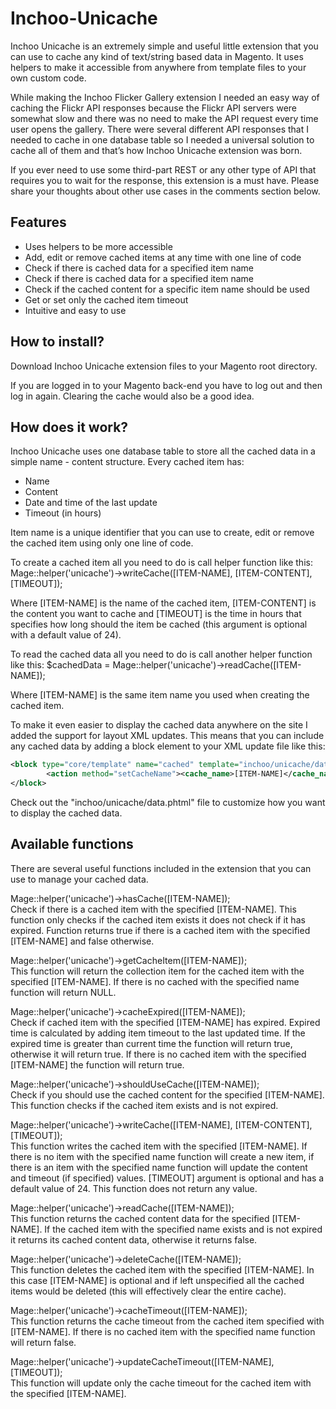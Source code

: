 Inchoo-Unicache
=====================

Inchoo Unicache is an extremely simple and useful little extension that you can use to cache any kind of text/string based data in Magento. It uses helpers to make it accessible from anywhere from template files to your own custom code.

While making the Inchoo Flicker Gallery extension I needed an easy way of caching the Flickr API responses because the Flickr API servers were somewhat slow and there was no need to make the API request every time user opens the gallery. There were several different API responses that I needed to cache in one database table so I needed a universal solution to cache all of them and that’s how Inchoo Unicache extension was born. 

If you ever need to use some third-part REST or any other type of API that requires you to wait for the response, this extension is a must have. Please share your thoughts about other use cases in the comments section below.

Features
---------------
  * Uses helpers to be more accessible
  * Add, edit or remove cached items at any time with one line of code
  * Check if there is cached data for a specified item name
  * Check if there is cached data for a specified item name
  * Check if the cached content for a specific item name should be used
  * Get or set only the cached item timeout
  * Intuitive and easy to use


How to install?
---------------
Download Inchoo Unicache extension files to your Magento root directory.

If you are logged in to your Magento back-end you have to log out and then log in again. Clearing the cache would also be a good idea.


How does it work?
-----------------
Inchoo Unicache uses one database table to store all the cached data in a simple name - content structure. Every cached item has:
  * Name
  * Content
  * Date and time of the last update
  * Timeout (in hours)

Item name is a unique identifier that you can use to create, edit or remove the cached item using only one line of code.

To create a cached item all you need to do is call helper function like this:
Mage::helper('unicache')->writeCache([ITEM-NAME], [ITEM-CONTENT], [TIMEOUT]);

Where [ITEM-NAME] is the name of the cached item, [ITEM-CONTENT] is the content you want to cache and [TIMEOUT] is the time in hours that specifies how long should the item be cached (this argument is optional with a default value of 24).

To read the cached data all you need to do is call another helper function like this:
$cachedData = Mage::helper('unicache')->readCache([ITEM-NAME]);

Where [ITEM-NAME] is the same item name you used when creating the cached item.

To make it even easier to display the cached data anywhere on the site I added the support for layout XML updates. This means that you can include any cached data by adding a block element to your XML update file like this:
````` XML
<block type="core/template" name="cached" template="inchoo/unicache/data.phtml">
        <action method="setCacheName"><cache_name>[ITEM-NAME]</cache_name></action>
</block>
`````

Check out the "inchoo/unicache/data.phtml" file to customize how you want to display the cached data.

Available functions
-------------------
There are several useful functions included in the extension that you can use to manage your cached data.

Mage::helper('unicache')->hasCache([ITEM-NAME]);<br/>
Check if there is a cached item with the specified [ITEM-NAME]. This function only checks if the cached item exists it does not check if it has expired. Function returns true if there is a cached item with the specified [ITEM-NAME] and false otherwise.

Mage::helper('unicache')->getCacheItem([ITEM-NAME]);<br/>
This function will return the collection item for the cached item with the specified [ITEM-NAME]. If there is no cached with the specified name function will return NULL.

Mage::helper('unicache')->cacheExpired([ITEM-NAME]);<br/>
Check if cached item with the specified [ITEM-NAME] has expired. Expired time is calculated by adding item timeout to the last updated time. If the expired time is greater than current time the function will return true, otherwise it will return true. If there is no cached item with the specified [ITEM-NAME] the function will return true.

Mage::helper('unicache')->shouldUseCache([ITEM-NAME]);<br/>
Check if you should use the cached content for the specified [ITEM-NAME]. This function checks if the cached item exists and is not expired.

Mage::helper('unicache')->writeCache([ITEM-NAME], [ITEM-CONTENT], [TIMEOUT]);<br/>
This function writes the cached item with the specified [ITEM-NAME]. If there is no item with the specified name function will create a new item, if there is an item with the specified name function will update the content and timeout (if specified) values. [TIMEOUT] argument is optional and has a default value of 24. This function does not return any value.

Mage::helper('unicache')->readCache([ITEM-NAME]);<br/>
This function returns the cached content data for the specified [ITEM-NAME]. If the cached item with the specified name exists and is not expired it returns its cached content data, otherwise it returns false.

Mage::helper('unicache')->deleteCache([ITEM-NAME]);<br/>
This function deletes the cached item with the specified [ITEM-NAME]. In this case [ITEM-NAME] is optional and if left unspecified all the cached items would be deleted (this will effectively clear the entire cache).

Mage::helper('unicache')->cacheTimeout([ITEM-NAME]);<br/>
This function returns the cache timeout from the cached item specified with [ITEM-NAME]. If there is no cached item with the specified name function will return false.

Mage::helper('unicache')->updateCacheTimeout([ITEM-NAME], [TIMEOUT]);<br/>
This function will update only the cache timeout for the cached item with the specified [ITEM-NAME].

